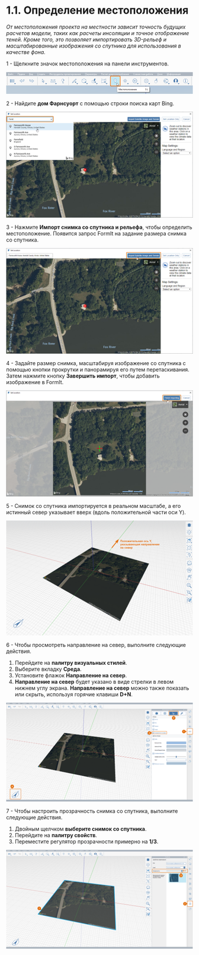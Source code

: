 # 1.1. Определение местоположения

_От местоположения проекта на местности зависит точность будущих расчетов модели, таких как расчеты инсоляции и точное отображение теней. Кроме того, это позволяет импортировать 3D-рельеф и масштабированные изображения со спутника для использования в качестве фона._

1 - Щелкните значок местоположения на панели инструментов.

![](<../../.gitbook/assets/0 (2) (1).png>)

2 - Найдите **дом Фарнсуорт** с помощью строки поиска карт Bing.

![](<../../.gitbook/assets/1 (20) (1).png>)

3 - Нажмите **Импорт снимка со спутника и рельефа**, чтобы определить местоположение. Появится запрос FormIt на задание размера снимка со спутника.

![](<../../.gitbook/assets/2 (13) (1).png>)

4 - Задайте размер снимка, масштабируя изображение со спутника с помощью кнопки прокрутки и панорамируя его путем перетаскивания. Затем нажмите кнопку **Завершить импорт**, чтобы добавить изображение в FormIt.

![](<../../.gitbook/assets/3 (2) (1).png>)

5 - Снимок со спутника импортируется в реальном масштабе, а его истинный север указывает вверх (вдоль положительной части оси Y).

![](<../../.gitbook/assets/4 (14).png>)

6 - Чтобы просмотреть направление на север, выполните следующие действия.

1. Перейдите на **палитру визуальных стилей**.
2. Выберите вкладку **Среда**.
3. Установите флажок **Направление на север**.
4. **Направление на север** будет указано в виде стрелки в левом нижнем углу экрана. **Направление на север** можно также показать или скрыть, используя горячие клавиши **D+N**.

![](<../../.gitbook/assets/5 (13).png>)

7 - Чтобы настроить прозрачность снимка со спутника, выполните следующие действия.

1. Двойным щелчком **выберите снимок со спутника**.
2. Перейдите на **палитру свойств**.
3. Переместите регулятор прозрачности примерно на **1/3**.

![](<../../.gitbook/assets/6 (2).png>)
